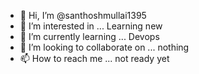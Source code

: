- 👋 Hi, I’m @santhoshmullai1395
- 👀 I’m interested in ... Learning new
- 🌱 I’m currently learning ... Devops
- 💞️ I’m looking to collaborate on ... nothing
- 📫 How to reach me ... not ready yet

<!---
santhoshmullai1395/santhoshmullai1395 is a ✨ special ✨ repository because its `README.md` (this file) appears on your GitHub profile.
You can click the Preview link to take a look at your changes.
--->
